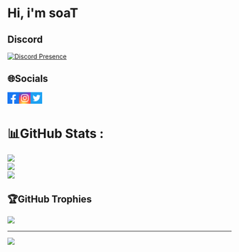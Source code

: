 # Hi, i'm soaT



## Discord

[![Discord Presence](https://lanyard.cnrad.dev/api/555392494347485197)](https://discord.com/users/555392494347485197)

## 🌐Socials
[<img align="left" alt="facebook" width="26px" src="https://raw.githubusercontent.com/edent/SuperTinyIcons/master/images/svg/facebook.svg" />][facebook]
[<img align="left" alt="instagram" width="26px" src="https://raw.githubusercontent.com/edent/SuperTinyIcons/master/images/svg/instagram.svg" />][instagram]
[<img align="left" alt="twitter" width="26px" src="https://raw.githubusercontent.com/edent/SuperTinyIcons/master/images/svg/twitter.svg" />][twitter]


<br />
<br />

[facebook]: https://www.facebook.com/Taoss.art/
[instagram]: https://www.instagram.com/taos.nee/
[twitter]: https://twitter.com/Senpaiarti


# 📊GitHub Stats :
![](https://github-readme-stats.vercel.app/api?username=Relive21&theme=dark&hide_border=false&include_all_commits=false&count_private=false)<br/>
![](https://github-readme-streak-stats.herokuapp.com/?user=Relive21&theme=dark&hide_border=false)<br/>
![](https://github-readme-stats.vercel.app/api/top-langs/?username=Relive21&theme=dark&hide_border=false&include_all_commits=false&count_private=false&layout=compact)

## 🏆GitHub Trophies
![](https://github-trophies.vercel.app/?username=Relive21&theme=radical&no-frame=false&no-bg=false&margin-w=4)



---
[![](https://visitcount.itsvg.in/api?id=serenityeirlys&icon=0&color=0)](https://visitcount.itsvg.in)
